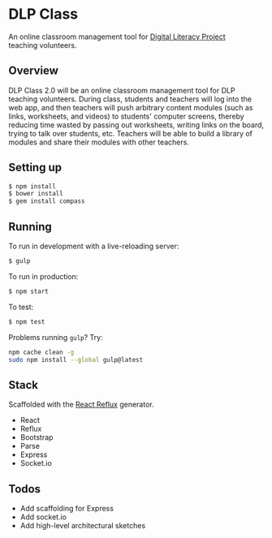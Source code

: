 # DLP Class
An online classroom management tool for [Digital Literacy Project](http://dlp.io)<br>teaching volunteers.

## Overview
DLP Class 2.0 will be an online classroom management tool for DLP teaching volunteers. During class, students and teachers will log into the web app, and then teachers will push arbitrary content modules (such as links, worksheets, and videos) to students' computer screens, thereby reducing time wasted by passing out worksheets, writing links on the board, trying to talk over students, etc. Teachers will be able to build a library of modules and share their modules with other teachers.

## Setting up

```sh
$ npm install
$ bower install
$ gem install compass
```

## Running
To run in development with a live-reloading server:

```sh
$ gulp
```

To run in production:

```sh
$ npm start
```

To test:

```sh
$ npm test
```

Problems running `gulp`? Try:

```sh
npm cache clean -g
sudo npm install --global gulp@latest
```

## Stack
Scaffolded with the [React Reflux](https://github.com/TFaga/generator-react-reflux) generator.
- React
- Reflux
- Bootstrap
- Parse
- Express
- Socket.io

## Todos
- Add scaffolding for Express
- Add socket.io
- Add high-level architectural sketches
